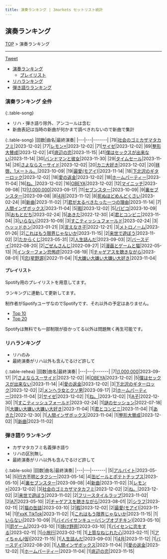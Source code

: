 ```yaml
---
title: 演奏ランキング | 3markets セットリスト統計
---
```

## 演奏ランキング


[TOP](/setlist/) > 演奏ランキング

___

 <a href="https://twitter.com/share?ref_src=twsrc%5Etfw" data-text="3markets[ ]セットリスト > 演奏ランキング" class="twitter-share-button" data-via="3markets" data-hashtags="3markets" data-related="3markets" data-show-count="false">Tweet</a>

* [演奏ランキング](#演奏ランキング)
    * [プレイリスト](#プレイリスト)
* [リハランキング](#リハランキング)
* [弾き語りランキング](#弾き語りランキング)


### 演奏ランキング 全件

{:.table-song}

* リハ・弾き語り除外、アンコールは含む
* 新曲表記は当時の新曲が何かまで調べきれないので新曲で集計

{:.table-song}
|回数|曲名|最終演奏|
|---|---|-------|
|78|[社会のゴミカザマタカフミ](song002.html)|2023-12-02|
|77|[レモン×](song003.html)|2023-12-02|
|71|[サイゼ](song004.html)|2023-12-02|
|69|[整形大賛成](song005.html)|2023-12-02|
|41|[底辺の恋](song008.html)|2023-11-15|
|41|[僕はセックスが出来ない](song006.html)|2023-11-14|
|30|[バンドマンと彼女](song009.html)|2023-11-30|
|29|[タイムセール](song007.html)|2023-11-14|
|26|[さよならスーサイド](song013.html)|2023-12-02|
|20|[カニ大好き](song079.html)|2023-12-02|
|20|[拝啓、1メートル。](song010.html)|2023-10-09|
|19|[最愛(モアイ)](song014.html)|2023-11-14|
|18|[下北沢のギターロック](song015.html)|2023-12-02|
|18|[愛の返金](song012.html)|2023-12-02|
|18|[ホームパーティー](song011.html)|2023-11-04|
|16|[ね。](song076.html)|2023-12-02|
|16|[OBEYA](song021.html)|2023-12-02|
|12|[マイニッチ](song046.html)|2023-09-08|
|12|[\1,000,000](song022.html)|2023-09-17|
|11|[セブンスター](song020.html)|2023-10-09|
|9|[裏セブンスター](song017.html)|2023-09-08|
|8|[4月](song029.html)|2023-11-12|
|8|[死ぬほどめんどくさい](song018.html)|2023-02-24|
|8|[新曲](song001.html)|2023-11-02|
|7|[君が太るべきたった一つの理由](song034.html)|2023-11-14|
|7|[人間インザボックス](song016.html)|2023-11-04|
|5|[暇](song040.html)|2023-12-02|
|5|[パピコ](song036.html)|2023-10-09|
|5|[おもとだち](song033.html)|2023-02-24|
|5|[あきた](song019.html)|2022-12-30|
|4|[君とコンビニ](song024.html)|2023-11-04|
|3|[いらない](song078.html)|2023-10-09|
|3|[すこティッシュフォールド](song045.html)|2023-02-24|
|3|[ヘッッドホン](song030.html)|2023-01-21|
|3|[言えなき子](song027.html)|2022-12-21|
|3|[メトロノーム](song025.html)|2023-01-26|
|2|[これはもう限界じゃないか](song081.html)|2023-11-15|
|2|[来世で遊ぼう](song075.html)|2023-11-02|
|2|[たからくじ](song032.html)|2023-05-31|
|2|[人生詰んだ](song031.html)|2023-09-03|
|2|[バースデイ](song028.html)|2022-08-20|
|2|[ごぜんさんじ](song026.html)|2022-09-27|
|2|[漫画とゲームと猫](song023.html)|2022-05-13|
|1|[インターフォン恐怖症](song080.html)|2023-08-19|
|1|[チャゲアスを聴きながら](song070.html)|2023-08-01|
|1|[恋(星野源)](song037.html)|2022-11-04|
|1|[大嫌い大嫌い大嫌い大好き](song035.html)|2023-11-04|


#### プレイリスト

Spotify用のプレイリストを用意してます。

ランキングに連動して更新してます。

制作者がSpotifyユーザなのでSpotifyです、それ以外の予定はありません。

* [Top 10](https://open.spotify.com/playlist/2k4rxGfOCIWZhr0lHnA0Yf)
* [Top 20](https://open.spotify.com/playlist/00msjQPDjFaoAm6IIEM2ka)

Spotifyは無料でも一部制限が掛かってる以外は問題無く再生可能です。

### リハランキング

* リハのみ
* 最終演奏がリハ以外も含んでるけど許して


{:.table-rehea}
|回数|曲名|最終演奏|
|---|---|-------|
|7|[\1,000,000](song022.html)|2023-09-17|
|7|[さよならスーサイド](song013.html)|2023-12-02|
|6|[OBEYA](song021.html)|2023-12-02|
|5|[僕はセックスが出来ない](song006.html)|2023-11-14|
|4|[愛の返金](song012.html)|2023-12-02|
|3|[下北沢のギターロック](song015.html)|2023-12-02|
|2|[メンヘラ女とクソ男](song072.html)|2023-09-17|
|2|[ホームパーティー](song011.html)|2023-11-04|
|2|[サイゼ](song004.html)|2023-12-02|
|1|[ね。](song076.html)|2023-12-02|
|1|[A子](song047.html)|2022-12-30|
|1|[すこティッシュフォールド](song045.html)|2023-02-24|
|1|[謎のセッション](song038.html)|2022-07-18|
|1|[大嫌い大嫌い大嫌い大好き](song035.html)|2023-11-04|
|1|[君とコンビニ](song024.html)|2023-11-04|
|1|[あきた](song019.html)|2022-12-30|
|1|[人間インザボックス](song016.html)|2023-11-04|
|1|[整形大賛成](song005.html)|2023-12-02|
|1|[新曲](song001.html)|2023-11-02|


### 弾き語りランキング

* カザマタカフミ名義弾き語り
* リハの区別無し
* 最終演奏がリハ以外も含んでるけど許して


{:.table-solo}
|回数|曲名|最終演奏|
|---|---|-------|
|5|[アルバイト](song042.html)|2023-05-14|
|5|[行方不明とタクシー](song039.html)|2023-05-14|
|4|[缶ビールとポテトチップス](song043.html)|2023-05-10|
|4|[裏セブンスター](song017.html)|2023-09-08|
|4|[新曲](song001.html)|2023-11-02|
|3|[レモン×](song003.html)|2023-12-02|
|3|[社会のゴミカザマタカフミ](song002.html)|2023-12-02|
|2|[ね。](song076.html)|2023-12-02|
|2|[来世で遊ぼう](song075.html)|2023-11-02|
|2|[フリースタイルラップ](song074.html)|2023-11-02|
|2|[A7](song073.html)|2023-05-10|
|2|[チャゲアスを聴きながら](song070.html)|2023-08-01|
|2|[シラフ](song050.html)|2023-02-11|
|2|[猫の缶詰](song041.html)|2023-03-10|
|2|[暇](song040.html)|2023-12-02|
|2|[最愛(モアイ)](song014.html)|2023-11-14|
|1|[FxxK TikTok](song082.html)|2023-11-02|
|1|[これはもう限界じゃないか](song081.html)|2023-11-15|
|1|[いらない](song078.html)|2023-10-09|
|1|[バイバイサンキュー(バンプオブチキン)](song077.html)|2023-05-10|
|1|[罰ゲーム](song071.html)|2023-03-10|
|1|[焼け野原](song069.html)|2023-03-10|
|1|[パイセンに恋をする](song051.html)|2023-02-11|
|1|[小旅行](song049.html)|2023-02-11|
|1|[上質なねじれた心](song048.html)|2023-02-11|
|1|[アイちゃん(仮)](song044.html)|2022-11-15|
|1|[人生詰んだ](song031.html)|2023-09-03|
|1|[4月](song029.html)|2023-11-12|
|1|[バースデイ](song028.html)|2022-08-20|
|1|[人間インザボックス](song016.html)|2023-11-04|
|1|[愛の返金](song012.html)|2023-12-02|
|1|[ホームパーティー](song011.html)|2023-11-04|
|1|[底辺の恋](song008.html)|2023-11-15|


<script src="https://cdnjs.cloudflare.com/ajax/libs/jquery/3.6.1/jquery.min.js" integrity="sha512-aVKKRRi/Q/YV+4mjoKBsE4x3H+BkegoM/em46NNlCqNTmUYADjBbeNefNxYV7giUp0VxICtqdrbqU7iVaeZNXA==" crossorigin="anonymous" referrerpolicy="no-referrer"></script>
<script src="https://cdnjs.cloudflare.com/ajax/libs/jquery.tablesorter/2.31.3/js/jquery.tablesorter.min.js" integrity="sha512-qzgd5cYSZcosqpzpn7zF2ZId8f/8CHmFKZ8j7mU4OUXTNRd5g+ZHBPsgKEwoqxCtdQvExE5LprwwPAgoicguNg==" crossorigin="anonymous" referrerpolicy="no-referrer"></script>
<link rel="stylesheet" href="https://cdnjs.cloudflare.com/ajax/libs/jquery.tablesorter/2.31.3/css/theme.default.min.css" integrity="sha512-wghhOJkjQX0Lh3NSWvNKeZ0ZpNn+SPVXX1Qyc9OCaogADktxrBiBdKGDoqVUOyhStvMBmJQ8ZdMHiR3wuEq8+w==" crossorigin="anonymous" referrerpolicy="no-referrer" />
<script>
$(function() {
    $(".table-song").tablesorter();
    $(".table-rehea").tablesorter();
    $(".table-solo").tablesorter();
});
</script>

<script async src="https://platform.twitter.com/widgets.js" charset="utf-8"></script>